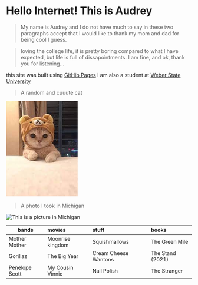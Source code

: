 # Hello Internet! This is Audrey
>My name is Audrey and I do not have much to say in these two paragraphs accept that I would like to thank my mom and dad for being cool I guess.

>loving the college life, it is pretty boring compared to what I have expected, but life is full of dissapointments. I am fine, and ok, thank you for listening...

this site was built using [GitHib Pages](https://pages.github.com/)
I am also a student at [Weber State University](https://www.weber.edu)

>A random and cuuute cat

![This is a random cat](images/cat.jpg)

>A photo I took in Michigan

![This is a picture in Michigan](images/IMG_20210714_173717030_MP.jpg)

|bands         |movies          |stuff               |books           |
|--------------|:---------------|:-------------------|:---------------|
|Mother Mother |Moonrise kingdom|Squishmallows       |The Green Mile  |
|Gorillaz      |The Big Year    |Cream Cheese Wantons|The Stand (2021)|
|Penelope Scott|My Cousin Vinnie|Nail Polish  |The Stranger     |